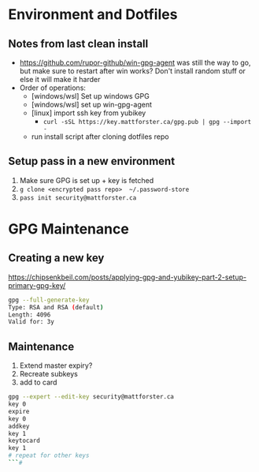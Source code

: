 # Environment and Dotfiles

## Notes from last clean install

- https://github.com/rupor-github/win-gpg-agent was still the way to go, but make sure to restart after win works? Don't install random stuff or else it will make it harder
- Order of operations:
    - [windows/wsl] Set up windows GPG
    - [windows/wsl] set up win-gpg-agent
    - [linux] import ssh key from yubikey
        - `curl -sSL https://key.mattforster.ca/gpg.pub | gpg --import -`
    - run install script after cloning dotfiles repo

## Setup pass in a new environment

1. Make sure GPG is set up + key is fetched
2. `g clone <encrypted pass repo>  ~/.password-store`
3. `pass init security@mattforster.ca`

# GPG Maintenance

## Creating a new key

https://chipsenkbeil.com/posts/applying-gpg-and-yubikey-part-2-setup-primary-gpg-key/

```bash
gpg --full-generate-key
Type: RSA and RSA (default)
Length: 4096
Valid for: 3y
```

## Maintenance

1. Extend master expiry?
2. Recreate subkeys
3. add to card

```bash
gpg --expert --edit-key security@mattforster.ca
key 0
expire
key 0
addkey
key 1
keytocard
key 1
# repeat for other keys
```#

